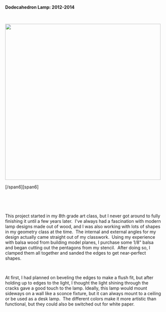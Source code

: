 <strong>Dodecahedron Lamp: 2012-2014</strong>

&nbsp;

<img class="alignnone wp-image-393" src="http://isaacperper.com/wp-content/uploads/2015/07/ColorLampOnly-300x300.png" alt="" width="500" height="501" />

[/span6][span6]

&nbsp;

&nbsp;

This project started in my 8th grade art class, but I never got around to fully finishing it until a few years later.  I've always had a fascination with modern lamp designs made out of wood, and I was also working with lots of shapes in my geometry class at the time.  The internal and external angles for my design actually came straight out of my classwork.  Using my experience with balsa wood from building model planes, I purchase some 1/8" balsa and began cutting out the pentagons from my stencil.  After doing so, I clamped them all together and sanded the edges to get near-perfect shapes.

&nbsp;

At first, I had planned on beveling the edges to make a flush fit, but after holding up to edges to the light, I thought the light shining through the cracks gave a good touch to the lamp. Ideally, this lamp would mount sideways on a wall like a sconce fixture, but it can always mount to a ceiling or be used as a desk lamp.  The different colors make it more artistic than functional, but they could also be switched out for white paper.


